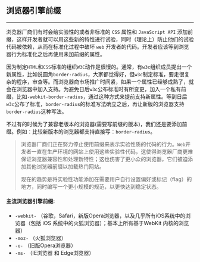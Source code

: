 ## 浏览器引擎前缀

----

浏览器厂商们有时会给实验性的或者非标准的 `CSS` 属性和 `JavaScript API` 添加前缀，这样开发者就可以用这些新的特性进行试验，同时（理论上）防止他们的试验代码被依赖，从而在标准化过程中破坏 `web` 开发者的代码。开发者应该等到浏览器行为标准化之后再使用未加前缀的属性。

因为制定`HTML`和`CSS`标准的组织`W3C`动作是很慢的。通常，有`w3c`组织成员提出一个新属性，比如说圆角`border-radius`，大家都觉得好，但`w3c`制定标准，要走很复杂的程序，审查等。而浏览器商市场推广时间紧，如果一个属性已经够成熟了，就会在浏览器中加入支持。为避免日后`w3c`公布标准时有所变更，加入一个私有前缀，比如`-webkit-border-radius`，通过这种方式来提前支持新属性。等到日后`w3c`公布了标准，`border-radius`的标准写法确立之后，再让新版的浏览器支持`border-radius`这种写法。

不过有的时候为了兼容老版本的浏览器(需要写前缀的版本)，我们还是要添加前缀。例如：比较新版本的浏览器都支持直接写：`border-radius`。

> 浏览器厂商们正在努力停止使用前缀来表示实验性质的代码的行为。`Web`开发者一直在生产环境的网站上使用这些实验性代码，这使得浏览器厂商更难保证浏览器兼容性和处理新特性；这也伤害了更小众的浏览器，它们被迫添加其他浏览器前缀以加载热门网站。
>
> 现在的趋势是将实验性功能添加在需要用户自行设置偏好或标记（flag）的地方，同时编写一个更小规模的规范，以更快达到稳定状态。

#### 主流浏览器引擎前缀:

+ `-webkit-` （谷歌，Safari，新版Opera浏览器，以及几乎所有iOS系统中的浏览器（包括 iOS 系统中的火狐浏览器）；基本上所有基于WebKit 内核的浏览器）
+ `-moz-` （火狐浏览器）
+ `-o-` （旧版Opera浏览器）
+ `-ms-` （IE浏览器 和 Edge浏览器）

